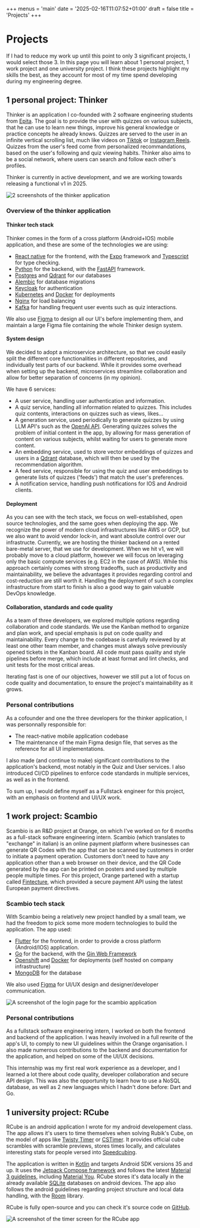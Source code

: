 +++
menus = 'main'
date = '2025-02-16T11:07:52+01:00'
draft = false
title = 'Projects'
+++

# Projects

If I had to reduce my work up until this point to only 3 significant projects, I would select those 3. In this page you will learn about 1 personal project, 1 work project and one university project. I think these projects highlight my skills the best, as they account for most of my time spend developing during my engineering degree.

## 1 personal project: Thinker

Thinker is an application I co-founded with 2 software engineering students from [Epita](https://www.epita.fr/en/). The goal is to provide the user with quizzes on various subjects, that he can use to learn new things, improve his general knowledge or practice concepts he already knows. Quizzes are served to the user in an infinite vertical scrolling list, much like videos on [Tiktok](https://www.tiktok.com) or [Instagram Reels](https://www.instagram.com). Quizzes from the user's feed come from personalized recommandations, based on the user's following and quiz viewing habits. Thinker also aims to be a social network, where users can search and follow each other's profiles.

Thinker is currently in active development, and we are working towards releasing a functional v1 in 2025.

![2 screenshots of the thinker application](/thinker.png)

### Overview of the thinker application

#### Thinker tech stack

Thinker comes in the form of a cross platform (Android+IOS) mobile application, and these are some of the technologies we are using:

- [React native](https://reactnative.dev/) for the frontend, with the [Expo](https://expo.dev/) framework and [Typescript](https://www.typescriptlang.org/) for type checking.
- [Python](https://www.python.org/) for the backend, with the [FastAPI](https://fastapi.tiangolo.com/) framework.
- [Postgres](https://www.postgresql.org/) and [Qdrant](https://qdrant.tech/) for our databases
- [Alembic](https://alembic.sqlalchemy.org/en/latest/) for database migrations
- [Keycloak](https://www.keycloak.org/) for authentication
- [Kubernetes](https://kubernetes.io/) and [Docker](https://www.docker.com/) for deployments
- [Nginx](https://nginx.org/) for load balancing
- [Kafka](https://kafka.apache.org/) for handling frequent user events such as quiz interactions.

We also use [Figma](https://figma.com) to design all our UI's before implementing them, and maintain a large Figma file containing the whole Thinker design system.

#### System design

We decided to adopt a microservice architecture, so that we could easily split the different core functionalities in different repositories, and individually test parts of our backend. While it provides some overhead when setting up the backend, microservices streamline collaboration and allow for better separation of concerns (in my opinion).

We have 6 services:

- A user service, handling user authentication and information.
- A quiz service, handling all information related to quizzes. This includes quiz contents, interactions on quizzes such as views, likes...
- A generation service, used periodically to generate quizzes by using LLM API's such as the [OpenAI API](https://platform.openai.com). Generating quizzes solves the problem of initial content in the app, by allowing for mass generation of content on various subjects, whilst waiting for users to generate more content.
- An embedding service, used to store vector embeddings of quizzes and users in a [Qdrant](https://qdrant.tech/) database, which will then be used by the recommendation algorithm.
- A feed service, responsible for using the quiz and user embeddings to generate lists of quizzes ('feeds') that match the user's preferences.
- A notification service, handling push notifications for IOS and Android clients.

#### Deployment

As you can see with the tech stack, we focus on well-established, open source technologies, and the same goes when deploying the app. We recognize the power of modern cloud infrastructures like AWS or GCP, but we also want to avoid vendor lock-in, and want absolute control over our infrastructe. Currently, we are hosting the thinker
backend on a rented bare-metal server, that we use for development. When we hit v1, we will probably move to a cloud platform, however we will focus on leveraging only the basic compute services (e.g. EC2 in the case of AWS). While this approach certainly comes with strong tradeoffs, such as productivity and maintainability, we believe the advantages it provides regarding control and cost-reduction are still worth it. Handling the deployment of such a complex infrastructure from start to finish is also a good way to gain valuable DevOps knowledge.

#### Collaboration, standards and code quality

As a team of three developers, we explored multiple options regarding collaboration and code standards. We use the Kanban method to organize and plan work, and special emphasis is put on code quality and maintainability. Every change to the codebase is carefully reviewed by at least one other team member, and changes must always solve previously opened tickets in the Kanban board. All code must pass quality and style pipelines before merge, which include at least format and lint checks, and unit tests for the most critical areas.

Iterating fast is one of our objectives, however we still put a lot of focus on code quality and documentation, to ensure the project's maintainability as it grows.

### Personal contributions

As a cofounder and one the three developers for the thinker application, I was personnally responsible for:

- The react-native mobile application codebase
- The maintenance of the main Figma design file, that serves as the reference for all UI implementations.

I also made (and continue to make) significant contributions to the application's backend, most notably in the Quiz and User services.
I also introduced CI/CD pipelines to enforce code standards in multiple services, as well as in the frontend.

To sum up, I would define myself as a Fullstack engineer for this project, with an emphasis on frontend and UI/UX work.

## 1 work project: Scambio

Scambio is an R&D project at Orange, on which I've worked on for 6 months as a full-stack software engineering intern. Scambio (which translates to "exchange" in italian) is an online payment platform where businesses can generate QR Codes with the app that can be scanned by customers in order to initiate a payment operation. Customers don't need to have any application other than a web browser on their device, and the QR Code generated by the app can be printed on posters and used by multiple people multiple times. For this project, Orange partened with a startup called [Fintecture](https://www.fintecture.com), which provided a secure payment API using the latest European payment directives.

### Scambio tech stack

With Scambio being a relatively new project handled by a small team, we had the freedom to pick some more modern technologies to build the application. The app used:

- [Flutter](https://flutter.dev) for the frontend, in order to provide a cross platform (Android/IOS) application.
- [Go](https://go.dev) for the backend, with the [Gin Web Framework](https://gin-gonic.com)
- [Openshift](https://www.redhat.com/en/technologies/cloud-computing/openshift) and [Docker](https://www.docker.com) for deployments (self hosted on company infrastructure)
- [MongoDB](https://www.mongodb.com) for the database

We also used [Figma](https://www.figma.com) for UI/UX design and designer/developer communication.

![A screenshot of the login page for the scambio application](/scambio.png)

### Personal contributions

As a fullstack software engineering intern, I worked on both the frontend and backend of the application. I was heavily involved in a full rewrite of the app's UI, to comply to new UI guidelines within the Orange organisation. I also made numerous contributions to the backend and documentation for the application, and helped on some of the UI/UX decisions.

This internship was my first real work experience as a developer, and I learned a lot there about code quality, developer collaboration and secure API design. This was also the opportunity to learn how to use a NoSQL database, as well as 2 new languages which I hadn't done before: Dart and Go.

## 1 university project: RCube

RCube is an android application I wrote for my android developement class. The app allows it's users to time themselves when solving Rubik's Cube, on the model of apps like [Twisty Timer](https://play.google.com/store/apps/details?id=com.aricneto.twistytimer&hl=en&pli=1) or [CSTimer](https://cstimer.net). It provides official cube scrambles with scramble previews, stores times locally, and calculates interesting stats for people versed into [Speedcubing](https://en.wikipedia.org/wiki/Speedcubing).

The application is written in [Kotlin](https://kotlinlang.org) and targets Android SDK versions 35 and up. It uses the [Jetpack Compose framework](https://developer.android.com/compose) and follows the latest [Material 3 guidelines](https://m3.material.io), including [Material You](https://m3.material.io/blog/announcing-material-you). RCube stores it's data locally in the already available [SQLite](https://www.sqlite.org) databases on android devices. The app also follows the android guidelines regarding project structure and local data handling, with the [Room](https://developer.android.com/training/data-storage/room) library.

RCube is fully open-source and you can check it's source code on [GitHub](https://github.com/raphaelweis/RCube/).

![A screenshot of the timer screen for the RCube app](/rcube.png)
